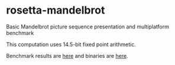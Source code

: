 # rosetta-mandelbrot
Basic Mandelbrot picture sequence presentation and multiplatform benchmark

This computation uses 14.5-bit fixed point arithmetic.

Benchmark results are [here](https://litwr2.github.io/mandelbrot8/micro-mandel.html) and binaries are [here](http://litwr2.atspace.eu/superfast-mandelbrot.html).

